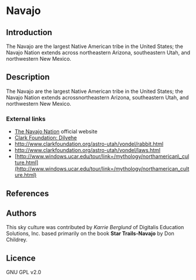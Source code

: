 # Navajo

## Introduction

The Navajo are the largest Native American tribe in the United States; the Navajo Nation extends across northeastern Arizona, southeastern Utah, and northwestern New Mexico.

## Description

The Navajo are the largest Native American tribe in the United States; the Navajo Nation extends acrossnortheastern Arizona, southeastern Utah, and northwestern New Mexico.

### External links

*   [The Navajo Nation](http://www.navajo.org) official website
*   [Clark Foundation: Dilyehe](http://www.clarkfoundation.org/astro-utah/vondel/dilyehe.html)
*   <http://www.clarkfoundation.org/astro-utah/vondel/rabbit.html>
*   <http://www.clarkfoundation.org/astro-utah/vondel/laws.html>
*   [http://www.windows.ucar.edu/tour/link=/mythology/northamerican\_culture.html](http://www.windows.ucar.edu/tour/link=/mythology/northamerican_culture.html)

## References

## Authors

This sky culture was contributed by _Karrie Berglund_ of Digitalis Education Solutions, Inc. based primarily on the book __Star Trails-Navajo__ by Don Childrey.

## Licence

GNU GPL v2.0

